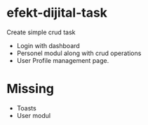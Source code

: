 # efekt-dijital-task

Create simple crud task

- Login with dashboard
- Personel modul along with crud operations
- User Profile management page.


# Missing
- Toasts
- User modul
